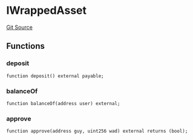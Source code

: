 # IWrappedAsset
[Git Source](https://github.com/KlimaDAO/klimadao-solidity/blob/b4fb0f4685d5fe4c80ffc162389dfe0abdfe9f39/src/integrations/sushixklima/SwapRetirementHolder.sol)


## Functions
### deposit


```solidity
function deposit() external payable;
```

### balanceOf


```solidity
function balanceOf(address user) external;
```

### approve


```solidity
function approve(address guy, uint256 wad) external returns (bool);
```

